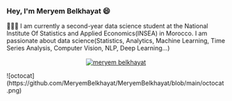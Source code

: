 ### Hey, I'm Meryem Belkhayat 😄

👩🏻‍💻 I am currently a second-year data science student at the National Institute Of Statistics and Applied Economics(INSEA) in Morocco. 
I am passionate about data science(Statistics, Analytics, Machine Learning, Time Series Analysis, Computer Vision, NLP, Deep Learning...)

<p align="center">
<a href="https://www.linkedin.com/in/meryem-belkhayat-5a90561b9/" target="blank"><img align="center" src="https://raw.githubusercontent.com/rahuldkjain/github-profile-readme-generator/master/src/images/icons/Social/linked-in-alt.svg" alt="meryem belkhayat" height="30" width="40" /></a>
</p>  
![octocat](https://github.com/MeryemBelkhayat/MeryemBelkhayat/blob/main/octocat.png)



